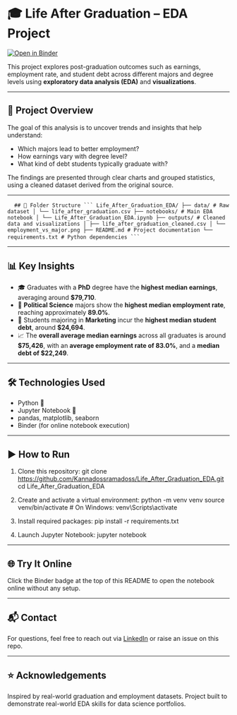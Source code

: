 # 🎓 Life After Graduation – EDA Project

[![Open in Binder](https://mybinder.org/badge_logo.svg)](https://mybinder.org/v2/gh/Kannadossramadoss/Life_After_Graduation_EDA/HEAD)

This project explores post-graduation outcomes such as earnings, employment rate, and student debt across different majors and degree levels using **exploratory data analysis (EDA)** and **visualizations**.

---

## 📌 Project Overview

The goal of this analysis is to uncover trends and insights that help understand:

- Which majors lead to better employment?
- How earnings vary with degree level?
- What kind of debt students typically graduate with?

The findings are presented through clear charts and grouped statistics, using a cleaned dataset derived from the original source.

---

<pre> <code> ## 📁 Folder Structure ``` Life_After_Graduation_EDA/ ├── data/ # Raw dataset │ └── life_after_graduation.csv ├── notebooks/ # Main EDA notebook │ └── Life_After_Graduation_EDA.ipynb ├── outputs/ # Cleaned data and visualizations │ ├── life_after_graduation_cleaned.csv │ └── employment_vs_major.png ├── README.md # Project documentation └── requirements.txt # Python dependencies ``` </code> </pre>

---

## 📊 Key Insights

- 🎓 Graduates with a **PhD** degree have the **highest median earnings**, averaging around **\$79,710**.
- 💼 **Political Science** majors show the **highest median employment rate**, reaching approximately **89.0%**.
- 💸 Students majoring in **Marketing** incur the **highest median student debt**, around **\$24,694**.
- 📈 The **overall average median earnings** across all graduates is around **\$75,426**, with an **average employment rate of 83.0%**, and a **median debt of \$22,249**.

---

## 🛠️ Technologies Used

- Python 🐍
- Jupyter Notebook 📓
- pandas, matplotlib, seaborn
- Binder (for online notebook execution)

---

## ▶️ How to Run

1. Clone this repository:
   git clone https://github.com/Kannadossramadoss/Life_After_Graduation_EDA.git
   cd Life_After_Graduation_EDA

2. Create and activate a virtual environment:
   python -m venv venv
   source venv/bin/activate  # On Windows: venv\Scripts\activate

3. Install required packages:
   pip install -r requirements.txt

4. Launch Jupyter Notebook:
   jupyter notebook

---

## 🌐 Try It Online
Click the Binder badge at the top of this README to open the notebook online without any setup.

---

## 📬 Contact
For questions, feel free to reach out via [LinkedIn](https://www.linkedin.com/in/kannadoss-ramadoss/) or raise an issue on this repo.

---

## ⭐ Acknowledgements
Inspired by real-world graduation and employment datasets. Project built to demonstrate real-world EDA skills for data science portfolios.

